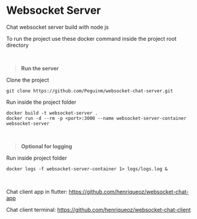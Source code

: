 # Websocket Server

Chat websocket server build with node js

To run the project use these docker command inside the project root directory

<br>

> **Run the server**

Clone the project

```
git clone https://github.com/Peguinm/websocket-chat-server.git
```

Run inside the project folder

```
docker build -t websocket-server .
docker run -d --rm -p <port>:3000 --name websocket-server-container websocket-server

```

<br>

> **Optional for logging**

Run inside project folder

```
docker logs -f websocket-server-container 1> logs/logs.log &

```

<br>

Chat client app in flutter: https://github.com/henriqueoz/websocket-chat-app

Chat client terminal: https://github.com/henriqueoz/websocket-chat-client
